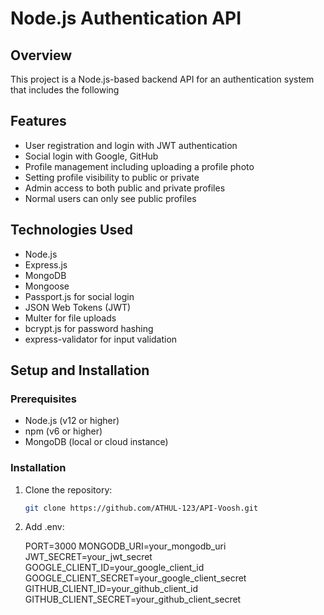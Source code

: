 # Node.js Authentication API

## Overview

This project is a Node.js-based backend API for an authentication system that includes the following 

## Features

- User registration and login with JWT authentication
- Social login with Google, GitHub
- Profile management including uploading a profile photo
- Setting profile visibility to public or private
- Admin access to both public and private profiles
- Normal users can only see public profiles

## Technologies Used

- Node.js
- Express.js
- MongoDB
- Mongoose
- Passport.js for social login
- JSON Web Tokens (JWT)
- Multer for file uploads
- bcrypt.js for password hashing
- express-validator for input validation

## Setup and Installation

### Prerequisites

- Node.js (v12 or higher)
- npm (v6 or higher)
- MongoDB (local or cloud instance)

### Installation

1. Clone the repository:
   ```bash
   git clone https://github.com/ATHUL-123/API-Voosh.git
   
2. Add .env:
   
   PORT=3000
   MONGODB_URI=your_mongodb_uri
   JWT_SECRET=your_jwt_secret
   GOOGLE_CLIENT_ID=your_google_client_id
   GOOGLE_CLIENT_SECRET=your_google_client_secret
   GITHUB_CLIENT_ID=your_github_client_id
   GITHUB_CLIENT_SECRET=your_github_client_secret
